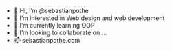 - 👋 Hi, I’m @sebastianpothe
- 👀 I’m interested in Web design and web development
- 🌱 I’m currently learning OOP
- 💞️ I’m looking to collaborate on ...
- 📫 sebastianpothe.com

<!---
sebastianpothe/sebastianpothe is a ✨ special ✨ repository because its `README.md` (this file) appears on your GitHub profile.
You can click the Preview link to take a look at your changes.
--->
